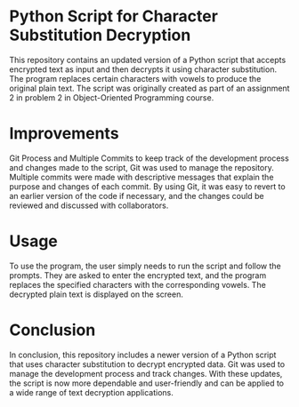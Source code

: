 # Python Script for Character Substitution Decryption
This repository contains an updated version of a Python script that accepts encrypted text as input and then decrypts it using character substitution. The program replaces certain characters with vowels to produce the original plain text. The script was originally created as part of an assignment 2 in problem 2 in Object-Oriented Programming course.
# Improvements
Git Process and Multiple Commits to keep track of the development process and changes made to the script, Git was used to manage the repository. Multiple commits were made with descriptive messages that explain the purpose and changes of each commit. By using Git, it was easy to revert to an earlier version of the code if necessary, and the changes could be reviewed and discussed with collaborators.
# Usage
To use the program, the user simply needs to run the script and follow the prompts. They are asked to enter the encrypted text, and the program replaces the specified characters with the corresponding vowels. The decrypted plain text is displayed on the screen.
# Conclusion
In conclusion, this repository includes a newer version of a Python script that uses character substitution to decrypt encrypted data. Git was used to manage the development process and track changes. With these updates, the script is now more dependable and user-friendly and can be applied to a wide range of text decryption applications.
